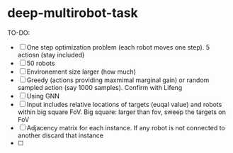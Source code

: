 # deep-multirobot-task

TO-DO:
- [ ] One step optimization problem (each robot moves one step). 5 actiosn (stay included)
- [ ] 50 robots
- [ ] Environement size larger (how much)
- [ ] Greedy (actions providing maxmimal marginal gain) or random sampled action (say 1000 samples). Confirm with Lifeng 
- [ ] Using GNN
- [ ] Input includes relative locations of targets (euqal value) and robots within big square FoV. Big square: larger than fov, sweep the targets on FoV
- [ ] Adjacency matrix for each instance. If any robot is not connected to another discard that instance
- [ ] 
